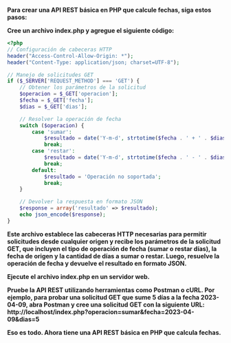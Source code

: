 

**Para crear una API REST básica en PHP que calcule fechas, siga estos pasos:**

**Cree un archivo index.php y agregue el siguiente código:**

```PHP
<?php
// Configuración de cabeceras HTTP
header("Access-Control-Allow-Origin: *");
header("Content-Type: application/json; charset=UTF-8");

// Manejo de solicitudes GET
if ($_SERVER['REQUEST_METHOD'] === 'GET') {
    // Obtener los parámetros de la solicitud
    $operacion = $_GET['operacion'];
    $fecha = $_GET['fecha'];
    $dias = $_GET['dias'];

    // Resolver la operación de fecha
    switch ($operacion) {
        case 'sumar':
            $resultado = date('Y-m-d', strtotime($fecha . ' + ' . $dias . ' days'));
            break;
        case 'restar':
            $resultado = date('Y-m-d', strtotime($fecha . ' - ' . $dias . ' days'));
            break;
        default:
            $resultado = 'Operación no soportada';
            break;
    }

    // Devolver la respuesta en formato JSON
    $response = array('resultado' => $resultado);
    echo json_encode($response);
}

```

**Este archivo establece las cabeceras HTTP necesarias para permitir solicitudes desde cualquier origen y recibe los parámetros de la solicitud GET, que incluyen el tipo de operación de fecha (sumar o restar días), la fecha de origen y la cantidad de días a sumar o restar. Luego, resuelve la operación de fecha y devuelve el resultado en formato JSON.**

**Ejecute el archivo index.php en un servidor web.**

**Pruebe la API REST utilizando herramientas como Postman o cURL. Por ejemplo, para probar una solicitud GET que sume 5 días a la fecha 2023-04-09, abra Postman y cree una solicitud GET con la siguiente URL: http://localhost/index.php?operacion=sumar&fecha=2023-04-09&dias=5**

**Eso es todo. Ahora tiene una API REST básica en PHP que calcula fechas.**